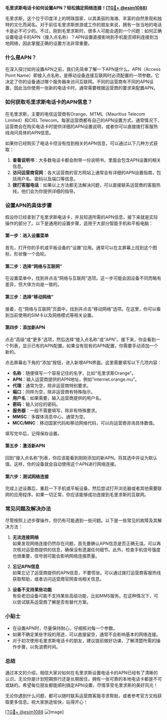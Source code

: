 **毛里求斯电话卡如何设置APN？轻松搞定网络连接！[[TG💪+ @esim1088](https://t.me/s/esim1088)]**

毛里求斯，这个位于印度洋上的明珠国家，以其美丽的海滩、丰富的自然景观和独特的文化而闻名。对于前往毛里求斯旅游或工作的朋友来说，拥有一张当地的电话卡是必不可少的。不过，刚到毛里求斯时，很多人可能会遇到一个问题：如何正确设置电话卡的APN（接入点名称）？APN设置直接影响到手机能否顺利连接到当地网络，因此掌握正确的设置方法非常重要。

### 什么是APN？

在深入探讨如何设置APN之前，我们先简单了解一下APN是什么。APN（Access Point Name）即接入点名称，是移动设备连接互联网时必须配置的一项参数。它决定了你的设备通过哪个服务器来访问互联网。不同的运营商有不同的APN设置，因此当你使用一张新的电话卡时，通常需要根据运营商的要求来配置APN。

### 如何获取毛里求斯电话卡的APN信息？

在毛里求斯，主要的电信运营商有Orange、MTML（Mauritius Telecom Limited）和CIEL Telecom。每家运营商都有自己的APN设置方式。通常情况下，运营商会在购买电话卡时提供详细的APN设置说明，或者你可以直接拨打客服热线询问具体的APN信息。

如果你已经购买了电话卡但没有找到相关的APN信息，可以通过以下几种方式获取：

1. **查看说明书**：大多数电话卡都会附带一份说明书，里面会包含APN设置的相关信息。
2. **访问运营商官网**：各大运营商的官方网站上通常会有详细的APN设置指南，包括用户名、密码以及端口等信息。
3. **拨打客服电话**：如果以上方法都无法解决问题，可以直接联系运营商的客服热线，他们会为你提供详细的指导。

### 设置APN的具体步骤

假设你已经拿到了毛里求斯电话卡，并且知道所需的APN信息，接下来就是实际操作的部分了。以下是通用的设置步骤，适用于大部分智能手机和平板电脑：

#### 第一步：进入设置菜单

首先，打开你的手机或平板设备的“设置”应用。通常可以在主屏幕上找到这个图标，形状像一个齿轮。

#### 第二步：选择“网络与互联网”

在设置菜单中，找到并点击“网络与互联网”选项。这一步可能会因设备不同而略有差异，但大体方向是一致的。

#### 第三步：选择“移动网络”

接着，在“网络与互联网”页面中，找到并点击“移动网络”选项。在这里，你可以看到当前使用的SIM卡以及网络模式等相关设置。

#### 第四步：添加新APN

点击“高级”或“更多”选项，然后选择“接入点名称”或“APN”。接下来，你会看到一个列表，显示已有的APN配置。如果没有现有的APN配置，你需要手动添加一个新的。

点击屏幕右下角的“添加”按钮，进入新增APN界面。这里需要填写以下几项内容：

- **名称**：随便填写一个容易记住的名字，比如“毛里求斯Orange”。
- **APN**：输入运营商提供的APN地址，例如“internet.orange.mu”。
- **代理**：通常为空，除非运营商特别要求。
- **端口**：同样为空，除非运营商有特殊指示。
- **用户名**：如果需要，输入运营商提供的用户名。
- **密码**：输入对应的密码。
- **服务器**：一般不需要填写，除非有特殊要求。
- **MMSC**：多媒体消息中心，通常为空。
- **MCC/MNC**：移动国家代码和移动网络代码，可以向运营商咨询具体数值。

填写完毕后，记得保存设置。

#### 第五步：激活新APN

回到“接入点名称”列表，你应该能看到刚刚添加的新APN。将其选中并设为默认值。这样，你的设备就会自动使用这个APN进行网络连接。

#### 第六步：测试网络连接

完成上述设置后，重启一下手机或平板设备，然后尝试打开浏览器或者其他需要联网的应用程序。如果一切正常，你应该能够成功连接到毛里求斯的互联网。

### 常见问题及解决办法

尽管按照上述步骤操作，但仍有可能遇到一些问题。以下是一些常见的故障及其解决方法：

1. **无法连接网络**  
   如果发现网络连接仍然存在问题，首先要确认APN信息是否正确无误。可以再次核对运营商提供的信息，确保没有遗漏任何细节。此外，检查手机信号强度也很重要，信号弱可能会影响网络连接质量。

2. **忘记APN信息**  
   如果忘记了运营商提供的APN信息，不要慌张。可以通过拨打运营商客服热线获取帮助，或者访问运营商官网查询相关信息。

3. **设备不支持某些功能**  
   有些老旧设备可能不支持某些高级功能，比如MMS服务。在这种情况下，可以尝试联系运营商了解是否有替代方案。

### 小贴士

- 在设置APN时，尽量保持耐心，仔细核对每一个参数。
- 如果不确定某些字段的用途，可以直接留空，通常不会影响基本的网络连接。
- 对于初次使用毛里求斯电话卡的朋友，建议提前做好功课，了解清楚所需的操作步骤，以免浪费时间。

### 总结

通过本文的介绍，相信大家对如何在毛里求斯设置电话卡的APN已经有了清晰的认识。无论你是计划短期旅行还是长期居住，拥有一张可靠的本地电话卡都是不可或缺的。希望每位朋友都能顺利搞定APN设置，尽情享受毛里求斯的美好风光！

无论你遇到什么问题，都可以随时联系运营商客服寻求帮助，或者参考官方文档获取更多信息。祝大家旅途愉快，玩得开心！

[[TG💪+ @esim1088](https://t.me/s/esim1088) ![Image](https://i.postimg.cc/4NQfJmqS/Snipaste-2025-05-13-00-14-12.png)]